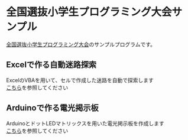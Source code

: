 # 全国選抜小学生プログラミング大会サンプル

[全国選抜小学生プログラミング大会](https://zsjk.jp/)のサンプルプログラムです。

## Excelで作る自動迷路探索
ExcelのVBAを用いて、セルで作成した迷路を自動で探索します    
[こちら](./excel_maze/)を参照してください

## Arduinoで作る電光掲示板
ArduinoとドットLEDマトリックスを用いた電光掲示板を作成します     
[こちら](./arduino_led/)を参照してください